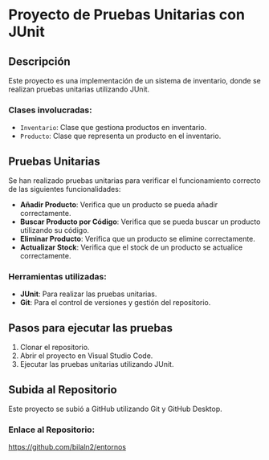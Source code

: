# Proyecto de Pruebas Unitarias con JUnit

## Descripción

Este proyecto es una implementación de un sistema de inventario, donde se realizan pruebas unitarias utilizando JUnit.

### Clases involucradas:
- `Inventario`: Clase que gestiona productos en inventario.
- `Producto`: Clase que representa un producto en el inventario.

## Pruebas Unitarias

Se han realizado pruebas unitarias para verificar el funcionamiento correcto de las siguientes funcionalidades:
- **Añadir Producto**: Verifica que un producto se pueda añadir correctamente.
- **Buscar Producto por Código**: Verifica que se pueda buscar un producto utilizando su código.
- **Eliminar Producto**: Verifica que un producto se elimine correctamente.
- **Actualizar Stock**: Verifica que el stock de un producto se actualice correctamente.

### Herramientas utilizadas:
- **JUnit**: Para realizar las pruebas unitarias.
- **Git**: Para el control de versiones y gestión del repositorio.

## Pasos para ejecutar las pruebas

1. Clonar el repositorio.
2. Abrir el proyecto en Visual Studio Code.
3. Ejecutar las pruebas unitarias utilizando JUnit.

## Subida al Repositorio

Este proyecto se subió a GitHub utilizando Git y GitHub Desktop.

### Enlace al Repositorio:

https://github.com/bilaln2/entornos
